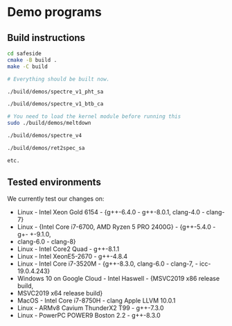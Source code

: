 # Demo programs

## Build instructions

```bash
cd safeside
cmake -B build .
make -C build

# Everything should be built now.

./build/demos/spectre_v1_pht_sa

./build/demos/spectre_v1_btb_ca

# You need to load the kernel module before running this
sudo ./build/demos/meltdown

./build/demos/spectre_v4

./build/demos/ret2spec_sa

etc.
```

## Tested environments

We currently test our changes on:
- Linux - Intel Xeon Gold 6154 - {g++-6.4.0 - g++-8.0.1, clang-4.0 - clang-7}
- Linux - {Intel Core i7-6700, AMD Ryzen 5 PRO 2400G} - {g++-5.4.0 - g+- +-9.1.0,
- clang-6.0 - clang-8}
- Linux - Intel Core2 Quad - g++-8.1.1
- Linux - Intel XeonE5-2670 - g++-4.8.4
- Linux - Intel Core i7-3520M - {g++-8.3.0, clang-6.0 - clang-7, - icc-19.0.4.243}
- Windows 10 on Google Cloud - Intel Haswell - {MSVC2019 x86 release build,
- MSVC2019 x64 release build}
- MacOS - Intel Core i7-8750H - clang Apple LLVM 10.0.1
- Linux - ARMv8 Cavium ThunderX2 T99 - g++-7.3.0
- Linux - PowerPC POWER9 Boston 2.2 - g++-8.3.0
